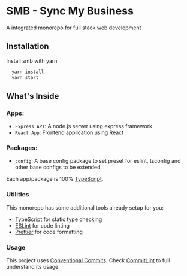 
# SMB - Sync My Business

A integrated monorepo for full stack web development


## Installation

Install smb with yarn

```bash
  yarn install
  yarn start
```
    
## What's Inside

### Apps:

- `Express API`: A node.js server using express framework
- `React App`: Frontend application using React 

### Packages:

- `config`: A base config package to set preset for eslint, tsconfig and other base configs to be extended

Each app/package is 100% [TypeScript](https://www.typescriptlang.org/).

### Utilities

This monorepo has some additional tools already setup for you:

- [TypeScript](https://www.typescriptlang.org/) for static type checking
- [ESLint](https://eslint.org/) for code linting
- [Prettier](https://prettier.io) for code formatting

### Usage

This project uses [Conventional Commits](https://www.conventionalcommits.org/en/v1.0.0/). Check [CommitLint](https://commitlint.js.org/#/) to full understand its usage.
